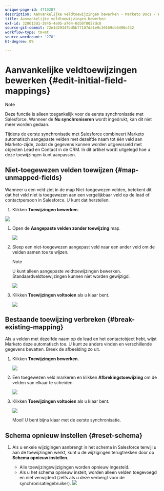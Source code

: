 ```yaml
---
unique-page-id: 4719287
description: Aanvankelijke veldtoewijzingen bewerken - Marketo Docs - Productdocumentatie
title: Aanvankelijke veldtoewijzingen bewerken
exl-id: 320613d1-3845-4e05-a704-0db0f8027dc8
source-git-commit: 72e1d29347bd5b77107da1e9c30169cb6490c432
workflow-type: tm+mt
source-wordcount: '278'
ht-degree: 0%

---
```


# Aanvankelijke veldtoewijzingen bewerken {#edit-initial-field-mappings}

>[!NOTE]
>
>Deze functie is alleen toegankelijk voor de eerste synchronisatie met Salesforce. Wanneer de **Nu synchroniseren** wordt ingedrukt, kan dit niet meer worden gedaan.

Tijdens de eerste synchronisatie met Salesforce combineert Marketo automatisch aangepaste velden met dezelfde naam tot één veld aan Marketo-zijde, zodat de gegevens kunnen worden uitgewisseld met objecten Lead en Contact in de CRM. In dit artikel wordt uitgelegd hoe u deze toewijzingen kunt aanpassen.

## Niet-toegewezen velden toewijzen {#map-unmapped-fields}

Wanneer u een veld ziet in de map Niet-toegewezen velden, betekent dit dat het veld niet is toegewezen aan een vergelijkbaar veld op de lead of contactpersoon in Salesforce. U kunt dat herstellen.

1. Klikken **Toewijzingen bewerken**.

![](assets/image2014-12-9-13-3a31-3a0.png)

1. Open de **Aangepaste velden zonder toewijzing** map.

   ![](assets/two.png)

1. Sleep een niet-toegewezen aangepast veld naar een ander veld om de velden samen toe te wijzen.

   >[!NOTE]
   >
   >U kunt alleen aangepaste veldtoewijzingen bewerken. Standaardveldtoewijzingen kunnen niet worden gewijzigd.

   ![](assets/three.png)

1. Klikken **Toewijzingen voltooien** als u klaar bent.

   ![](assets/four.png)

## Bestaande toewijzing verbreken {#break-existing-mapping}

Als u velden met dezelfde naam op de lead en het contactobject hebt, wijst Marketo deze automatisch toe. U kunt ze anders vinden en verschillende gegevens bevatten. Breek de afbeelding zo uit.

1. Klikken **Toewijzingen bewerken**.

   ![](assets/image2014-12-9-13-3a31-3a37.png)

1. Een toegewezen veld markeren en klikken **Afbrekingstoewijzing** om de velden van elkaar te scheiden.

   ![](assets/image2014-12-9-13-3a31-3a47.png)

1. Klikken **Toewijzingen voltooien** als u klaar bent.

   ![](assets/image2014-12-9-13-3a31-3a58.png)

   Mooi! U bent bijna klaar met de eerste synchronisatie.

## Schema opnieuw instellen {#reset-schema}

1. Als u enkele wijzigingen aanbrengt in het schema in Salesforce terwijl u aan de toewijzingen werkt, kunt u de wijzigingen terugtrekken door op **Schema opnieuw instellen**.

   * Alle toewijzingswijzigingen worden opnieuw ingesteld.
   * Als u het schema opnieuw instelt, worden alleen velden toegevoegd en niet verwijderd (zelfs als u deze verbergt voor de synchronisatiegebruiker).
   ![](assets/image2014-12-9-13-3a32-3a8.png)
